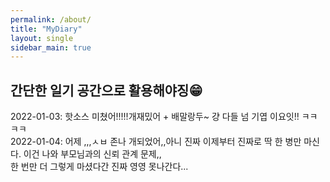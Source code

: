 ```yaml
---
permalink: /about/
title: "MyDiary"
layout: single
sidebar_main: true
---
```


## 간단한 일기 공간으로 활용해야징😁

2022-01-03: 핫소스 미쳤어!!!!!개재밌어 + 배말랑두~ 걍 다들 넘 기엽 이요잇!! ㅋㅋㅋㅋ<br>
2022-01-04: 어제 ,,,ㅅㅂ 존나 개되었어,,아니 진짜 이제부터 진짜로 딱 한 병만 마신다. 이건 나와 부모님과의 신뢰 관계 문제,,<br> 한 번만 더 그렇게 마셨다간 진짜 영영 못나간다...
